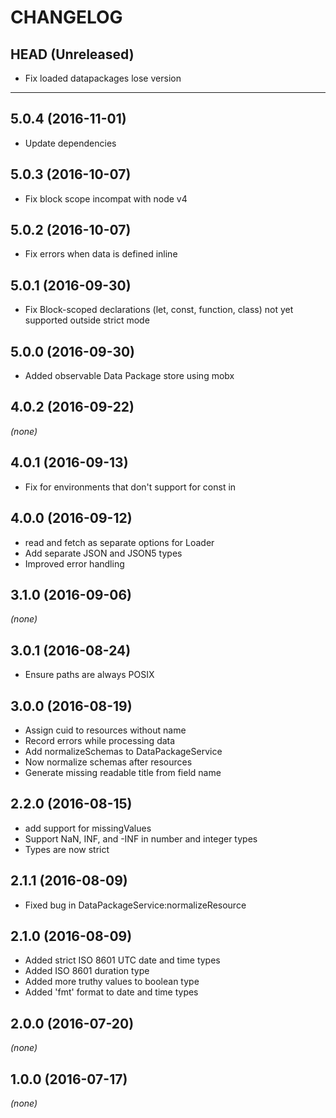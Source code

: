 CHANGELOG
=========

## HEAD (Unreleased)
* Fix loaded datapackages lose version

--------------------

## 5.0.4 (2016-11-01)
* Update dependencies

## 5.0.3 (2016-10-07)
* Fix block scope incompat with node v4

## 5.0.2 (2016-10-07)
* Fix errors when data is defined inline

## 5.0.1 (2016-09-30)
* Fix Block-scoped declarations (let, const, function, class) not yet supported outside strict mode

## 5.0.0 (2016-09-30)
* Added observable Data Package store using mobx

## 4.0.2 (2016-09-22)
_(none)_

## 4.0.1 (2016-09-13)
* Fix for environments that don't support for const in

## 4.0.0 (2016-09-12)
* read and fetch as separate options for Loader
* Add separate JSON and JSON5 types
* Improved error handling

## 3.1.0 (2016-09-06)
_(none)_

## 3.0.1 (2016-08-24)
* Ensure paths are always POSIX

## 3.0.0 (2016-08-19)
* Assign cuid to resources without name
* Record errors while processing data
* Add normalizeSchemas to DataPackageService
* Now normalize schemas after resources
* Generate missing readable title from field name

## 2.2.0 (2016-08-15)
* add support for missingValues
* Support NaN, INF, and -INF in number and integer types
* Types are now strict

## 2.1.1 (2016-08-09)
* Fixed bug in DataPackageService:normalizeResource

## 2.1.0 (2016-08-09)
* Added strict ISO 8601 UTC date and time types
* Added ISO 8601 duration type
* Added more truthy values to boolean type
* Added 'fmt' format to date and time types

## 2.0.0 (2016-07-20)
_(none)_

## 1.0.0 (2016-07-17)
_(none)_
